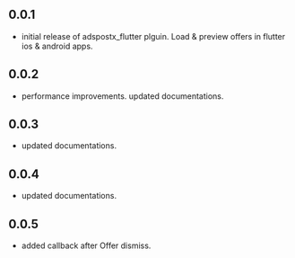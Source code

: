 ## 0.0.1

- initial release of adspostx_flutter plguin. Load & preview offers in flutter ios & android apps.

## 0.0.2

- performance improvements. updated documentations.

## 0.0.3

- updated documentations.

## 0.0.4

- updated documentations.

## 0.0.5

- added callback after Offer dismiss.
